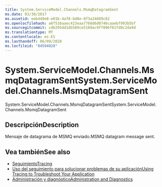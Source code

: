 ```yaml
---
title: System.ServiceModel.Channels.MsmqDatagramSent
ms.date: 03/30/2017
ms.assetid: eab449e8-e01b-4af8-bd8e-0f3a24689c82
ms.openlocfilehash: a6f516aaec423eaa7768d6d0746caaebf993b5bf
ms.sourcegitcommit: cdb295dd1db589ce5169ac9ff096f01fd0c2da9d
ms.translationtype: MT
ms.contentlocale: es-ES
ms.lasthandoff: 06/09/2020
ms.locfileid: "84594028"
---
```

# <a name="systemservicemodelchannelsmsmqdatagramsent"></a><span data-ttu-id="6e1ad-102">System.ServiceModel.Channels.MsmqDatagramSent</span><span class="sxs-lookup"><span data-stu-id="6e1ad-102">System.ServiceModel.Channels.MsmqDatagramSent</span></span>
<span data-ttu-id="6e1ad-103">System.ServiceModel.Channels.MsmqDatagramSent</span><span class="sxs-lookup"><span data-stu-id="6e1ad-103">System.ServiceModel.Channels.MsmqDatagramSent</span></span>  
  
## <a name="description"></a><span data-ttu-id="6e1ad-104">Descripción</span><span class="sxs-lookup"><span data-stu-id="6e1ad-104">Description</span></span>  
 <span data-ttu-id="6e1ad-105">Mensaje de datagrama de MSMQ enviado.</span><span class="sxs-lookup"><span data-stu-id="6e1ad-105">MSMQ datagram message sent.</span></span>  
  
## <a name="see-also"></a><span data-ttu-id="6e1ad-106">Vea también</span><span class="sxs-lookup"><span data-stu-id="6e1ad-106">See also</span></span>

- [<span data-ttu-id="6e1ad-107">Seguimiento</span><span class="sxs-lookup"><span data-stu-id="6e1ad-107">Tracing</span></span>](index.md)
- [<span data-ttu-id="6e1ad-108">Uso del seguimiento para solucionar problemas de su aplicación</span><span class="sxs-lookup"><span data-stu-id="6e1ad-108">Using Tracing to Troubleshoot Your Application</span></span>](using-tracing-to-troubleshoot-your-application.md)
- [<span data-ttu-id="6e1ad-109">Administración y diagnóstico</span><span class="sxs-lookup"><span data-stu-id="6e1ad-109">Administration and Diagnostics</span></span>](../index.md)
